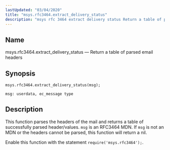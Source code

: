```yaml
---
lastUpdated: "03/04/2020"
title: "msys.rfc3464.extract_delivery_status"
description: "msys rfc 3464 extract delivery status Return a table of parsed email headers msys rfc 3464 extract delivery status msg This function parses the headers of the mail and returns a table of successfully parsed header values msg is an RFC 3464 MDN If msg is not an MDN or..."
---
```


<a name="lua.ref.msys.rfc3464.extract_delivery_status"></a> 
## Name

msys.rfc3464.extract_delivery_status — Return a table of parsed email headers

<a name="idp26932448"></a> 
## Synopsis

`msys.rfc3464.extract_delivery_status(msg);`

`msg: userdata, ec_message type`<a name="idp26935104"></a> 
## Description

This function parses the headers of the mail and returns a table of successfully parsed header/values. `msg` is an RFC3464 MDN. If `msg` is not an MDN or the headers cannot be parsed, this function will return a nil.

Enable this function with the statement `require('msys.rfc3464');`.